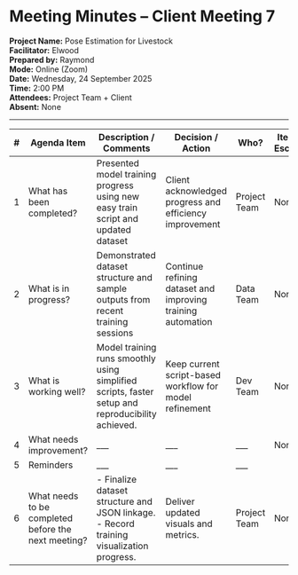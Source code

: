 # Meeting Minutes – Client Meeting 7

**Project Name:** Pose Estimation for Livestock  
**Facilitator:** Elwood  
**Prepared by:** Raymond  
**Mode:** Online (Zoom)  
**Date:** Wednesday, 24 September 2025  
**Time:** 2:00 PM  
**Attendees:** Project Team + Client  
**Absent:** None  

---

| # | Agenda Item | Description / Comments | Decision / Action | Who? | Items for Escalation |
|---|-------------|------------------------|-------------------|------|----------------------|
| 1 | What has been completed? | Presented model training progress using new easy train script and updated dataset | Client acknowledged progress and efficiency improvement | Project Team | None |
| 2 | What is in progress? | Demonstrated dataset structure and sample outputs from recent training sessions | Continue refining dataset and improving training automation | Data Team | None |
| 3 | What is working well? | Model training runs smoothly using simplified scripts, faster setup and reproducibility achieved. | Keep current script-based workflow for model refinement | Dev Team | None |
| 4 | What needs improvement? | ___ | ___ | ___ | None |
| 5 | Reminders | ___ | ___ | ___ |
| 6 | What needs to be completed before the next meeting? | - Finalize dataset structure and JSON linkage. <br> - Record training visualization progress. <br> | Deliver updated visuals and metrics. | Project Team | None |
